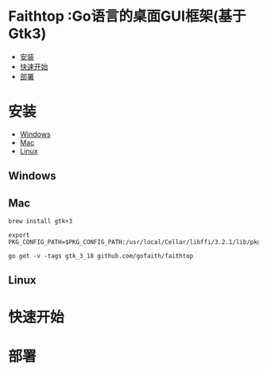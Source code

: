 # Faithtop :Go语言的桌面GUI框架(基于Gtk3)

- [安装](#安装)
- [快速开始](#快速开始)
- [部署](#部署)

# 安装

- [Windows](#windows)
- [Mac](#mac)
- [Linux](#linux)

## Windows

## Mac

```shell
brew install gtk+3
```

```shell
export PKG_CONFIG_PATH=$PKG_CONFIG_PATH:/usr/local/Cellar/libffi/3.2.1/lib/pkgconfig
```

```shell
go get -v -tags gtk_3_18 github.com/gofaith/faithtop
```

## Linux

# 快速开始


# 部署